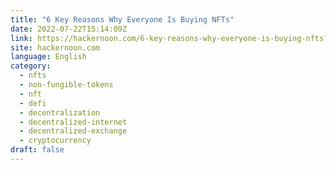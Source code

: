 ```yaml
---
title: "6 Key Reasons Why Everyone Is Buying NFTs"
date: 2022-07-22T15:14:09Z
link: https://hackernoon.com/6-key-reasons-why-everyone-is-buying-nfts?source=rss&utm_medium=RSS&utm_source=news.12bit.vn
site: hackernoon.com
language: English
category:
  - nfts
  - non-fungible-tokens
  - nft
  - defi
  - decentralization
  - decentralized-internet
  - decentralized-exchange
  - cryptocurrency
draft: false
---
```

